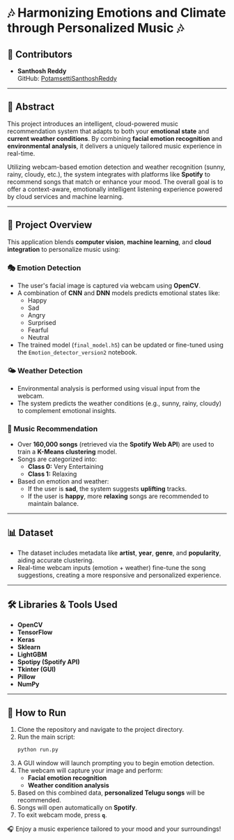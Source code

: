 # 🎶 Harmonizing Emotions and Climate through Personalized Music 🎶

## 👥 Contributors  
- **Santhosh Reddy**  
  GitHub: [PotamsettiSanthoshReddy](https://github.com/PotamsettiSanthoshReddy)

---

## 🌟 Abstract

This project introduces an intelligent, cloud-powered music recommendation system that adapts to both your **emotional state** and **current weather conditions**. By combining **facial emotion recognition** and **environmental analysis**, it delivers a uniquely tailored music experience in real-time.  

Utilizing webcam-based emotion detection and weather recognition (sunny, rainy, cloudy, etc.), the system integrates with platforms like **Spotify** to recommend songs that match or enhance your mood. The overall goal is to offer a context-aware, emotionally intelligent listening experience powered by cloud services and machine learning.

---

## 📌 Project Overview

This application blends **computer vision**, **machine learning**, and **cloud integration** to personalize music using:

### 🎭 Emotion Detection
- The user's facial image is captured via webcam using **OpenCV**.
- A combination of **CNN** and **DNN** models predicts emotional states like:
  - Happy
  - Sad
  - Angry
  - Surprised
  - Fearful
  - Neutral
- The trained model (`final_model.h5`) can be updated or fine-tuned using the `Emotion_detector_version2` notebook.

### 🌤️ Weather Detection
- Environmental analysis is performed using visual input from the webcam.
- The system predicts the weather conditions (e.g., sunny, rainy, cloudy) to complement emotional insights.

### 🎵 Music Recommendation
- Over **160,000 songs** (retrieved via the **Spotify Web API**) are used to train a **K-Means clustering** model.
- Songs are categorized into:
  - **Class 0:** Very Entertaining
  - **Class 1:** Relaxing
- Based on emotion and weather:
  - If the user is **sad**, the system suggests **uplifting** tracks.
  - If the user is **happy**, more **relaxing** songs are recommended to maintain balance.

---

## 📊 Dataset

- The dataset includes metadata like **artist**, **year**, **genre**, and **popularity**, aiding accurate clustering.
- Real-time webcam inputs (emotion + weather) fine-tune the song suggestions, creating a more responsive and personalized experience.

---

## 🛠️ Libraries & Tools Used

- **OpenCV**
- **TensorFlow**
- **Keras**
- **Sklearn**
- **LightGBM**
- **Spotipy (Spotify API)**
- **Tkinter (GUI)**
- **Pillow**
- **NumPy**

---

## 🚀 How to Run

1. Clone the repository and navigate to the project directory.
2. Run the main script:  
   ```bash  
   python run.py  
   ```
3. A GUI window will launch prompting you to begin emotion detection.
4. The webcam will capture your image and perform:
   - **Facial emotion recognition**
   - **Weather condition analysis**
5. Based on this combined data, **personalized Telugu songs** will be recommended.
6. Songs will open automatically on **Spotify**.
7. To exit webcam mode, press **`q`**.

🎧 Enjoy a music experience tailored to your mood and your surroundings!
